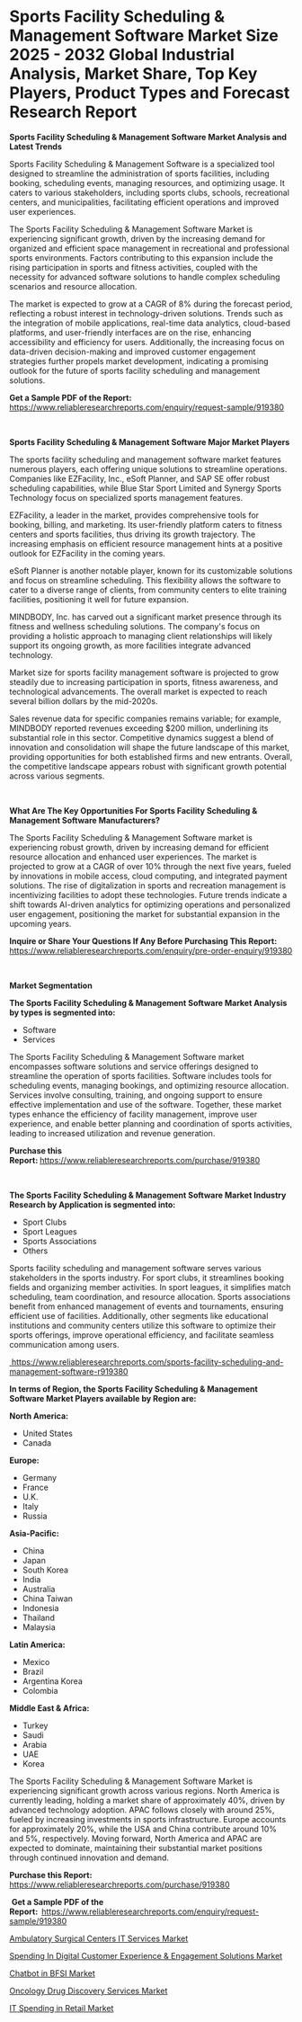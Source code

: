 <p><h1>Sports Facility Scheduling & Management Software Market Size 2025 - 2032 Global Industrial Analysis, Market Share, Top Key Players, Product Types and Forecast Research Report</h1></p><p><strong>Sports Facility Scheduling & Management Software Market Analysis and Latest Trends</strong></p>
<p><p>Sports Facility Scheduling & Management Software is a specialized tool designed to streamline the administration of sports facilities, including booking, scheduling events, managing resources, and optimizing usage. It caters to various stakeholders, including sports clubs, schools, recreational centers, and municipalities, facilitating efficient operations and improved user experiences.</p><p>The Sports Facility Scheduling & Management Software Market is experiencing significant growth, driven by the increasing demand for organized and efficient space management in recreational and professional sports environments. Factors contributing to this expansion include the rising participation in sports and fitness activities, coupled with the necessity for advanced software solutions to handle complex scheduling scenarios and resource allocation.</p><p>The market is expected to grow at a CAGR of 8% during the forecast period, reflecting a robust interest in technology-driven solutions. Trends such as the integration of mobile applications, real-time data analytics, cloud-based platforms, and user-friendly interfaces are on the rise, enhancing accessibility and efficiency for users. Additionally, the increasing focus on data-driven decision-making and improved customer engagement strategies further propels market development, indicating a promising outlook for the future of sports facility scheduling and management solutions.</p></p>
<p><strong>Get a Sample PDF of the Report:&nbsp;</strong> <a href="https://www.reliableresearchreports.com/enquiry/request-sample/919380?utm_campaign=24&utm_medium=2&utm_source=Github&utm_content=ia&utm_term=07032025&utm_id=sports-facility-scheduling-management-software">https://www.reliableresearchreports.com/enquiry/request-sample/919380</a></p>
<p>&nbsp;</p>
<p><strong>Sports Facility Scheduling & Management Software Major Market Players</strong></p>
<p><p>The sports facility scheduling and management software market features numerous players, each offering unique solutions to streamline operations. Companies like EZFacility, Inc., eSoft Planner, and SAP SE offer robust scheduling capabilities, while Blue Star Sport Limited and Synergy Sports Technology focus on specialized sports management features.</p><p>EZFacility, a leader in the market, provides comprehensive tools for booking, billing, and marketing. Its user-friendly platform caters to fitness centers and sports facilities, thus driving its growth trajectory. The increasing emphasis on efficient resource management hints at a positive outlook for EZFacility in the coming years.</p><p>eSoft Planner is another notable player, known for its customizable solutions and focus on streamline scheduling. This flexibility allows the software to cater to a diverse range of clients, from community centers to elite training facilities, positioning it well for future expansion.</p><p>MINDBODY, Inc. has carved out a significant market presence through its fitness and wellness scheduling solutions. The company's focus on providing a holistic approach to managing client relationships will likely support its ongoing growth, as more facilities integrate advanced technology.</p><p>Market size for sports facility management software is projected to grow steadily due to increasing participation in sports, fitness awareness, and technological advancements. The overall market is expected to reach several billion dollars by the mid-2020s.</p><p>Sales revenue data for specific companies remains variable; for example, MINDBODY reported revenues exceeding $200 million, underlining its substantial role in this sector. Competitive dynamics suggest a blend of innovation and consolidation will shape the future landscape of this market, providing opportunities for both established firms and new entrants. Overall, the competitive landscape appears robust with significant growth potential across various segments.</p></p>
<p>&nbsp;</p>
<p><strong>What Are The Key Opportunities For Sports Facility Scheduling & Management Software Manufacturers?</strong></p>
<p><p>The Sports Facility Scheduling & Management Software market is experiencing robust growth, driven by increasing demand for efficient resource allocation and enhanced user experiences. The market is projected to grow at a CAGR of over 10% through the next five years, fueled by innovations in mobile access, cloud computing, and integrated payment solutions. The rise of digitalization in sports and recreation management is incentivizing facilities to adopt these technologies. Future trends indicate a shift towards AI-driven analytics for optimizing operations and personalized user engagement, positioning the market for substantial expansion in the upcoming years.</p></p>
<p><strong>Inquire or Share Your Questions If Any Before Purchasing This Report:</strong> <a href="https://www.reliableresearchreports.com/enquiry/pre-order-enquiry/919380?utm_campaign=24&utm_medium=2&utm_source=Github&utm_content=ia&utm_term=07032025&utm_id=sports-facility-scheduling-management-software">https://www.reliableresearchreports.com/enquiry/pre-order-enquiry/919380</a></p>
<p>&nbsp;</p>
<p><strong>Market Segmentation</strong></p>
<p><strong>The Sports Facility Scheduling & Management Software Market Analysis by types is segmented into:</strong></p>
<p><ul><li>Software</li><li>Services</li></ul></p>
<p><p>The Sports Facility Scheduling & Management Software market encompasses software solutions and service offerings designed to streamline the operation of sports facilities. Software includes tools for scheduling events, managing bookings, and optimizing resource allocation. Services involve consulting, training, and ongoing support to ensure effective implementation and use of the software. Together, these market types enhance the efficiency of facility management, improve user experience, and enable better planning and coordination of sports activities, leading to increased utilization and revenue generation.</p></p>
<p><strong>Purchase this Report:&nbsp;</strong><a href="https://www.reliableresearchreports.com/purchase/919380?utm_campaign=24&utm_medium=2&utm_source=Github&utm_content=ia&utm_term=07032025&utm_id=sports-facility-scheduling-management-software">https://www.reliableresearchreports.com/purchase/919380</a></p>
<p>&nbsp;</p>
<p><strong>The Sports Facility Scheduling & Management Software Market Industry Research by Application is segmented into:</strong></p>
<p><ul><li>Sport Clubs</li><li>Sport Leagues</li><li>Sports Associations</li><li>Others</li></ul></p>
<p><p>Sports facility scheduling and management software serves various stakeholders in the sports industry. For sport clubs, it streamlines booking fields and organizing member activities. In sport leagues, it simplifies match scheduling, team coordination, and resource allocation. Sports associations benefit from enhanced management of events and tournaments, ensuring efficient use of facilities. Additionally, other segments like educational institutions and community centers utilize this software to optimize their sports offerings, improve operational efficiency, and facilitate seamless communication among users.</p></p>
<p><a href="https://www.reliableresearchreports.com/sports-facility-scheduling-and-management-software-r919380?utm_campaign=24&utm_medium=2&utm_source=Github&utm_content=ia&utm_term=07032025&utm_id=sports-facility-scheduling-management-software">&nbsp;https://www.reliableresearchreports.com/sports-facility-scheduling-and-management-software-r919380</a></p>
<p><strong>In terms of Region, the Sports Facility Scheduling & Management Software Market Players available by Region are:</strong></p>
<p>
    <p> <strong> North America: </strong>
        <ul>
            <li>United States</li>
            <li>Canada</li>
        </ul>
        </p> 
    <p> <strong> Europe: </strong>
        <ul>
            <li>Germany</li>
            <li>France</li>
            <li>U.K.</li>
            <li>Italy</li>
            <li>Russia</li>
        </ul>
        </p> 
    <p> <strong> Asia-Pacific: </strong>
        <ul>
            <li>China</li>
            <li>Japan</li>
            <li>South Korea</li>
            <li>India</li>
            <li>Australia</li>
            <li>China Taiwan</li>
            <li>Indonesia</li>
            <li>Thailand</li>
            <li>Malaysia</li>
        </ul>
        </p> 
    <p> <strong> Latin America: </strong>
        <ul>
            <li>Mexico</li>
            <li>Brazil</li>
            <li>Argentina Korea</li>
            <li>Colombia</li>
        </ul>
        </p> 
    <p> <strong> Middle East & Africa: </strong>
        <ul>
            <li>Turkey</li>
            <li>Saudi</li>
            <li>Arabia</li>
            <li>UAE</li>
            <li>Korea</li>
        </ul>
    </p>
    </p>
<p><p>The Sports Facility Scheduling & Management Software Market is experiencing significant growth across various regions. North America is currently leading, holding a market share of approximately 40%, driven by advanced technology adoption. APAC follows closely with around 25%, fueled by increasing investments in sports infrastructure. Europe accounts for approximately 20%, while the USA and China contribute around 10% and 5%, respectively. Moving forward, North America and APAC are expected to dominate, maintaining their substantial market positions through continued innovation and demand.</p></p>
<p><strong>Purchase this Report: </strong><a href="https://www.reliableresearchreports.com/purchase/919380?utm_campaign=24&utm_medium=2&utm_source=Github&utm_content=ia&utm_term=07032025&utm_id=sports-facility-scheduling-management-software">https://www.reliableresearchreports.com/purchase/919380</a></p>
<p>&nbsp;<strong>Get a Sample PDF of the Report:&nbsp;&nbsp;</strong><a href="https://www.reliableresearchreports.com/enquiry/request-sample/919380?utm_campaign=24&utm_medium=2&utm_source=Github&utm_content=ia&utm_term=07032025&utm_id=sports-facility-scheduling-management-software">https://www.reliableresearchreports.com/enquiry/request-sample/919380</a></p>
<p><strong></strong></p>
<p><p><a href="https://github.com/chaiszepkadk/Market-Research-Report-List-1/blob/main/ambulatory-surgical-centers-it-services-market.md?utm_campaign=24&utm_medium=2&utm_source=Github&utm_content=ia&utm_term=07032025&utm_id=sports-facility-scheduling-management-software">Ambulatory Surgical Centers IT Services Market</a></p><p><a href="https://github.com/sharphadan/Market-Research-Report-List-1/blob/main/spending-in-digital-customer-experience-engagement-solutions-market.md?utm_campaign=24&utm_medium=2&utm_source=Github&utm_content=ia&utm_term=07032025&utm_id=sports-facility-scheduling-management-software">Spending In Digital Customer Experience & Engagement Solutions Market</a></p><p><a href="https://github.com/neiridionna/Market-Research-Report-List-1/blob/main/chatbot-in-bfsi-market.md?utm_campaign=24&utm_medium=2&utm_source=Github&utm_content=ia&utm_term=07032025&utm_id=sports-facility-scheduling-management-software">Chatbot in BFSI Market</a></p><p><a href="https://github.com/oeungcolesh0/Market-Research-Report-List-1/blob/main/oncology-drug-discovery-services-market.md?utm_campaign=24&utm_medium=2&utm_source=Github&utm_content=ia&utm_term=07032025&utm_id=sports-facility-scheduling-management-software">Oncology Drug Discovery Services Market</a></p><p><a href="https://github.com/anggigpps/Market-Research-Report-List-1/blob/main/it-spending-in-retail-market.md?utm_campaign=24&utm_medium=2&utm_source=Github&utm_content=ia&utm_term=07032025&utm_id=sports-facility-scheduling-management-software">IT Spending in Retail Market</a></p></p>